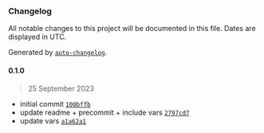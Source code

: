### Changelog

All notable changes to this project will be documented in this file. Dates are displayed in UTC.

Generated by [`auto-changelog`](https://github.com/CookPete/auto-changelog).

#### 0.1.0

> 25 September 2023

- initial commit [`100bffb`](https://github.com/lotusnoir/ansible-system_updatedb/commit/100bffb231020522fdf95f394b9601e4aad0aff4)
- update readme + precommit + include vars [`2797cd7`](https://github.com/lotusnoir/ansible-system_updatedb/commit/2797cd7f39f32fbb855729f7a71a831cd9cb15ac)
- update vars [`a1a62a1`](https://github.com/lotusnoir/ansible-system_updatedb/commit/a1a62a11799de4e5a15db5b3e06cf13984d1a388)
